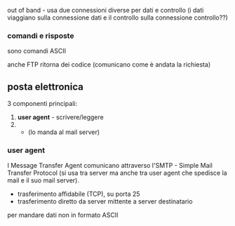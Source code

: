 out of band - usa due connessioni diverse per dati e controllo (i dati viaggiano sulla connessione dati e il controllo sulla connessione controllo??)

### comandi e risposte
sono comandi ASCII

anche FTP ritorna dei codice (comunicano come è andata la richiesta) 

## posta elettronica
3 componenti principali:
1) **user agent** - scrivere/leggere
2) - (lo manda al mail server)

### user agent

I Message Transfer Agent comunicano attraverso l'SMTP - Simple Mail Transfer Protocol (si usa tra server ma anche tra user agent che spedisce la mail e il suo mail server).
- trasferimento affidabile (TCP), su porta 25
- trasferimento diretto da server mittente a server destinatario

per mandare dati non in formato ASCII  